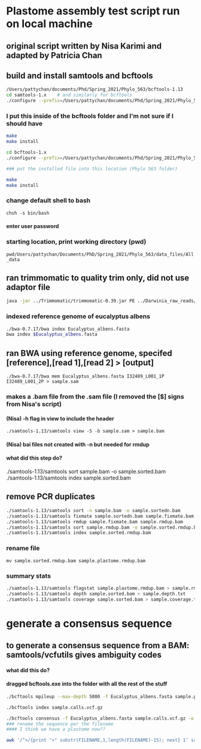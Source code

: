 # Plastome assembly test script run on local machine

## original script written by Nisa Karimi and adapted by Patricia Chan

## build and install samtools and bcftools

```bash
/Users/pattychan/documents/Phd/Spring_2021/Phylo_563/bcftools-1.13
cd samtools-1.x    # and similarly for bcftools
./configure --prefix=/Users/pattychan/documents/Phd/Spring_2021/Phylo_563/bcftools-1.13
```

### I put this inside of the bcftools folder and I'm not sure if I should have

```bash
make
make install

cd bcftools-1.x
./configure --prefix=/Users/pattychan/documents/Phd/Spring_2021/Phylo_563

### put the installed file into this location (Phylo 563 folder)

make
make install
```

### change default shell to bash

`chsh -s bin/bash`

#### enter user password

### starting location, print working directory (pwd)

`pwd/Users/pattychan/Documents/PhD/Spring_2021/Phylo_563/data_files/All_data`

## ran trimmomatic to quality trim only, did not use adaptor file

```bash
java -jar ../Trimmomatic/trimmomatic-0.39.jar PE ../Darwinia_raw_reads/I32489_S33_L001_R1_001.fastq.gz ../Darwinia_raw_reads/I32489_S33_L001_R2_001.fastq.gz -baseout I32489_L001 SLIDINGWINDOW:5:20
```
### indexed reference genome of eucalyptus albens

```bash
./bwa-0.7.17/bwa index Eucalyptus_albens.fasta
bwa index $Eucalyptus_albens.fasta
```

## ran BWA using reference genome, specifed [reference],[read 1],[read 2] > [output]

`./bwa-0.7.17/bwa mem Eucalyptus_albens.fasta I32489_L001_1P I32489_L001_2P > sample.sam`

### makes a .bam file from the .sam file (I removed the [$] signs from Nisa's script)

#### (Nisa) -h flag in view to include the header

`./samtools-1.13/samtools view -S -b sample.sam > sample.bam`

#### (Nisa) bai files not created with -n but needed for rmdup
#### what did this step do?

./samtools-1.13/samtools sort sample.bam -o sample.sorted.bam
./samtools-1.13/samtools index sample.sorted.bam

## remove PCR duplicates

```bash
./samtools-1.13/samtools sort -n sample.bam -o sample.sortedn.bam
./samtools-1.13/samtools fixmate sample.sortedn.bam sample.fixmate.bam
./samtools-1.13/samtools rmdup sample.fixmate.bam sample.rmdup.bam
./samtools-1.13/samtools sort sample.rmdup.bam -o sample.sorted.rmdup.bam
./samtools-1.13/samtools index sample.sorted.rmdup.bam 
```

### rename file

`mv sample.sorted.rmdup.bam sample.plastome.rmdup.bam`

### summary stats

```bash
./samtools-1.13/samtools flagstat sample.plastome.rmdup.bam > sample.rmdup.mappingstats.txt
./samtools-1.13/samtools depth sample.sorted.bam > sample.depth.txt
./samtools-1.13/samtools coverage sample.sorted.bam > sample.coverage.txt
```

# generate a consensus sequence

## to generate a consensus sequence from a BAM: samtools/vcfutils gives ambiguity codes

#### what did this do?

#### dragged bcftools.exe into the folder with all the rest of the stuff

```bash
./bcftools mpileup --max-depth 5000 -f Eucalyptus_albens.fasta sample.plastome.rmdup.bam | ./bcftools call -mv -Ob -o sample.calls.vcf.gz

./bcftools index sample.calls.vcf.gz

./bcftools consensus -f Eucalyptus_albens.fasta sample.calls.vcf.gz -o sample.plastome.fasta
### rename the sequence per the filename
#### I think we have a plastome now??

awk '/^>/{print ">" substr(FILENAME,1,length(FILENAME)-15); next} 1’ sample.plastome.fasta'
```